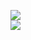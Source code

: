 [![](https://img.shields.io/badge/Made%20With-Github%20Spray-lightgrey.svg?style=for-the-badge&logo=github)](https://github.com/Annihil/github-spray#1091)  
[![](https://i.imgur.com/2DrTn0Z.gif)](https://github.com/Annihil/github-spray)